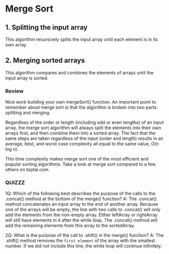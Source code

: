 # Merge Sort # 

## 1. Splitting the input array ## 
This algorithm recursively splits the input array until each element is in its own array. 

## 2. Merging sorted arrays ## 
This algorithm compares and combines the elements of arrays until the input array is sorted. 


### Review ###

Nice work building your own mergeSort() function. 
An important point to remember about merge sort is that the algorithm is broken into two parts: splitting and merging.

Regardless of the order or length (including odd or even lengths) of an input array, 
the merge sort algorithm will always split the elements into their own arrays first, 
and then combine them into a sorted array. The fact that the same steps are taken regardless of 
the input (order and length) results in an average, best, and worst case complexity all equal to the same value, O(n log n).

This time complexity makes merge sort one of the most efficient and popular sorting algorithms. 
Take a look at merge sort compared to a few others on toptal.com.


### QUIZZZ ### 

1Q: Which of the following best describes the purpose of the calls to the .concat() method at the bottom of the merge() function?
A: The .concat() method concatenates an input array to the end of another array. Because one of the arrays will be empty, 
the line with two calls to .concat() will only add the elements from the non-empty array.
Either leftArray or rightArray will still have elements in it after the while loop.
The .concat() method will add the remaining elements from this array to the sortedArray.

2Q: What is the purpose of the call to .shift() in the merge() function?
A: The .shift() method removes the `first element` of the array with the smallest number. 
If we did not include this line, the while loop will continue infinitely.
